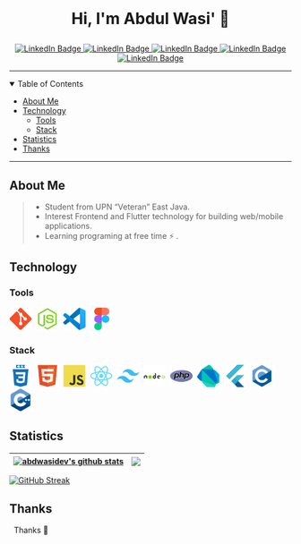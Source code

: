 <h1 align="center">
  <br>
  <a href="https://github.com/abdwasidev"></a>
  <br>
  Hi, I'm Abdul Wasi' 👋
  <br>
  <p align="center">
  </p>
</h1>

<p align="center">
  <a href="https://www.linkedin.com/in/abdwasidev" target="_blank">
    <img src="https://img.shields.io/badge/LinkedIn-blue?style=for-the-badge&logo=linkedin&logoColor=white" alt="LinkedIn Badge">
  </a>
  <a href="https://github.com/abdwasidev" target="_blank">
    <img src="https://img.shields.io/badge/Github-9772FB?style=for-the-badge&logo=github&logoColor=white" alt="LinkedIn Badge">
  </a>
  <a href="https://instagram.com/wasibelajar" target="_blank">
    <img src="https://img.shields.io/badge/Instagram-ff69b4?style=for-the-badge&logo=instagram&logoColor=white" alt="LinkedIn Badge">
  </a>
  <a href="https://t.me/WorkWithWasi" target="_blank">
    <img src="https://img.shields.io/badge/Telegram-47B5FF?style=for-the-badge&logo=telegram&logoColor=white" alt="LinkedIn Badge">
  </a>
  <a href="mailto:abdulwasialafif@gmail.com" target="_blank">
    <img src="https://img.shields.io/badge/Email-DC0000?style=for-the-badge&logo=Gmail&logoColor=white" alt="LinkedIn Badge">
  </a>
</p>

---

<details open="open">
<summary>Table of Contents</summary>

- [About Me](#about-me)
- [Technology](#technology)
  - [Tools](#tools)
  - [Stack](#stack)
- [Statistics](#statistics)
- [Thanks](#thanks)

</details>

---

## About Me

> - Student from UPN “Veteran” East Java.
> - Interest Frontend and Flutter technology for building web/mobile applications.
> - Learning programing at free time ⚡ .

## Technology

### Tools
<p>
<img src="https://raw.githubusercontent.com/devicons/devicon/1119b9f84c0290e0f0b38982099a2bd027a48bf1/icons/git/git-original.svg" title="Git" alt="Git" width="40" height="40"/>&nbsp;
<img src="https://raw.githubusercontent.com/devicons/devicon/1119b9f84c0290e0f0b38982099a2bd027a48bf1/icons/nodejs/nodejs-original.svg" title="NodeJS" alt="NodeJS" width="40" height="40"/>&nbsp;
<img src="https://raw.githubusercontent.com/devicons/devicon/1119b9f84c0290e0f0b38982099a2bd027a48bf1/icons/vscode/vscode-original.svg" title="Visual Studio Code" alt="Visual Studio Code" width="40" height="40"/>&nbsp;
<img src="https://raw.githubusercontent.com/devicons/devicon/1119b9f84c0290e0f0b38982099a2bd027a48bf1/icons/figma/figma-original.svg" title="Figma" alt="Figma" width="40" height="40"/>&nbsp;
</p>

### Stack
<p>
<img src="https://github.com/devicons/devicon/blob/master/icons/css3/css3-plain-wordmark.svg"  title="CSS3" alt="CSS" width="40" height="40"/>&nbsp;
<img src="https://github.com/devicons/devicon/blob/master/icons/html5/html5-original.svg" title="HTML5" alt="HTML" width="40" height="40"/>&nbsp;
<img src="https://github.com/devicons/devicon/blob/master/icons/javascript/javascript-original.svg" title="JavaScript" alt="JavaScript" width="40" height="40"/>&nbsp;
<img src="https://github.com/devicons/devicon/blob/master/icons/react/react-original.svg" title="React JS" alt="React JS" width="40" height="40"/>&nbsp;
<img src="https://raw.githubusercontent.com/devicons/devicon/1119b9f84c0290e0f0b38982099a2bd027a48bf1/icons/tailwindcss/tailwindcss-plain.svg" title="Tailwind CSS" alt="Tailwind CSS" width="40" height="40"/>&nbsp;
<img src="https://github.com/devicons/devicon/blob/master/icons/nodejs/nodejs-original-wordmark.svg" title="NodeJS" alt="NodeJS" width="40" height="40"/>&nbsp;
<img src="https://github.com/devicons/devicon/blob/master/icons/php/php-original.svg" title="PHP" alt="PHP" width="40" height="40"/>&nbsp;
<img src="https://github.com/devicons/devicon/blob/master/icons/dart/dart-original.svg" title="Dart" alt="Dart" width="40" height="40"/>&nbsp;
<img src="https://github.com/devicons/devicon/blob/master/icons/flutter/flutter-original.svg" title="Flutter" alt="Flutter" width="40" height="40"/>&nbsp;
<img src="https://github.com/devicons/devicon/blob/master/icons/c/c-original.svg" title="C" alt="C" width="40" height="40"/>&nbsp;
<img src="https://github.com/devicons/devicon/blob/master/icons/cplusplus/cplusplus-original.svg" title="C++" alt="C++" width="40" height="40"/>&nbsp;
</p>

## Statistics

| <a href="https://git.io/streak-stats"><img align="center" src="https://streak-stats.demolab.com?user=abdwasidev&theme=holi-theme" alt="abdwasidev's github stats" /></a> | <a href="https://github.com/anuraghazra/github-readme-stats"><img align="center" src="https://github-readme-stats.vercel.app/api/top-langs?&username=abdwasidev&layout=compact&show_icons=true&theme=react&langs_count=8" /></a> |
| ------------- | ------------- |


[![GitHub Streak](https://streak-stats.demolab.com?user=abdwasidev&theme=highcontrast)](https://git.io/streak-stats)

## Thanks
&nbsp; Thanks 🙏

